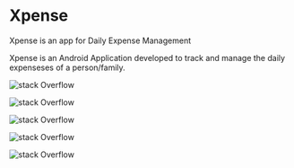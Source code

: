 # Xpense
Xpense is an app for Daily Expense Management

Xpense is an Android Application developed to track and manage the daily expenseses of a person/family.

![stack Overflow](http://lmsotfy.com/so.png)

![stack Overflow](http://lmsotfy.com/so.png)

![stack Overflow](http://lmsotfy.com/so.png)

![stack Overflow](http://lmsotfy.com/so.png)

![stack Overflow](http://lmsotfy.com/so.png)
